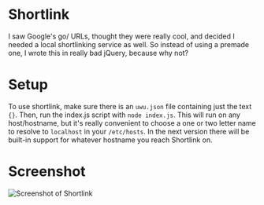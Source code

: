 # Shortlink
I saw Google's go/ URLs, thought they were really cool, and decided I needed a local shortlinking service as well. So instead of using a premade one, I wrote this in really bad jQuery, because why not?

# Setup
To use shortlink, make sure there is an `uwu.json` file containing just the text `{}`. Then, run the index.js script with `node index.js`. This will run on any host/hostname, but it's really convenient to choose a one or two letter name to resolve to `localhost` in your `/etc/hosts`. In the next version there will be built-in support for whatever hostname you reach Shortlink on.

# Screenshot
![Screenshot of Shortlink](https://ungato.tk/uwu.png)
